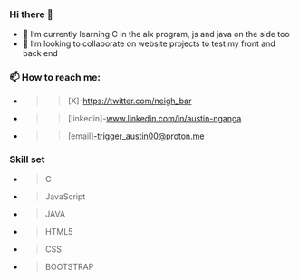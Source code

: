 ### Hi there 👋

<!--
**triggerAustin/triggerAustin** is a ✨ _special_ ✨ repository because its `README.md` (this file) appears on your GitHub profile.

Here are some ideas to get you started:

- 🔭 I’m currently working on ... 🤔 I’m looking for help with ...
- 💬 Ask me about ...--->
- 🌱 I’m currently learning C in the alx program, js and java on the side too
- 👯 I’m looking to collaborate on website projects to test my front and back end
### 📫 How to reach me:
-  >>[X]-https://twitter.com/neigh_bar
-  >>[linkedin]-www.linkedin.com/in/austin-nganga
-  >>[email]-trigger_austin00@proton.me
### Skill set
- > C
- > JavaScript
- > JAVA
- > HTML5
- > CSS
- > BOOTSTRAP


